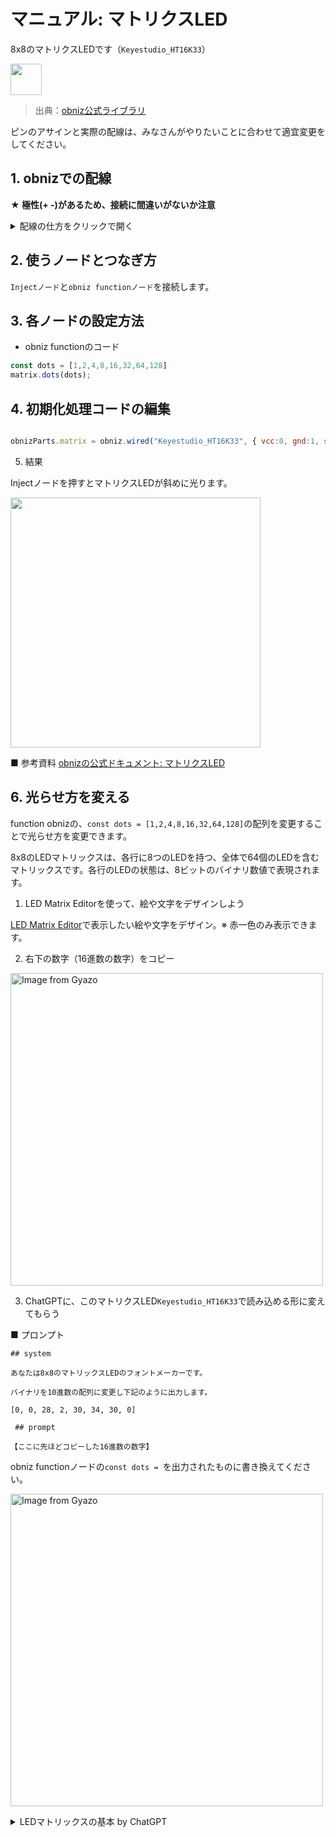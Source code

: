 # マニュアル: マトリクスLED

8x8のマトリクスLEDです（`Keyestudio_HT16K33`）

<img src="https://docs.obniz.com/ja/sdk/parts/Keyestudio_HT16K33/image.jpg" width="50">

> 出典：[obniz公式ライブラリ](https://docs.obniz.com/ja/sdk/parts/Keyestudio_HT16K33/README.md)

ピンのアサインと実際の配線は、みなさんがやりたいことに合わせて適宜変更をしてください。

## 1. obnizでの配線

**★ 極性(+ -)があるため、接続に間違いがないか注意**

<details><summary>配線の仕方をクリックで開く</summary>
<img src="https://i.gyazo.com/13ab90f80705f099b43fdf75766033ed.png" alt="Image from Gyazo" width="500"/>

左から写真の向きで

- vcc: 0番ピン
- gnd: 1番ピン
- sda: 2番ピン
- scl: 3番ピン

</details>

## 2. 使うノードとつなぎ方

`Injectノード`と`obniz functionノード`を接続します。

## 3. 各ノードの設定方法

- obniz functionのコード

```javascript
const dots = [1,2,4,8,16,32,64,128]
matrix.dots(dots);
```

## 4. 初期化処理コードの編集

```javascript

obnizParts.matrix = obniz.wired("Keyestudio_HT16K33", { vcc:0, gnd:1, sda:2, scl:3 });

```

5. 結果

Injectノードを押すとマトリクスLEDが斜めに光ります。

<img src="https://i.gyazo.com/15da82b6277ebfdf68597b229ccaeb23.jpg" width="400px" />

■ 参考資料
[obnizの公式ドキュメント: マトリクスLED](https://docs.obniz.com/ja/sdk/parts/Keyestudio_HT16K33/README.md)


## 6. 光らせ方を変える

function obnizの、`const dots = [1,2,4,8,16,32,64,128]`の配列を変更することで光らせ方を変更できます。

8x8のLEDマトリックスは、各行に8つのLEDを持つ、全体で64個のLEDを含むマトリックスです。各行のLEDの状態は、8ビットのバイナリ数値で表現されます。

1. LED Matrix Editorを使って、絵や文字をデザインしよう

[LED Matrix Editor](https://xantorohara.github.io/led-matrix-editor/)で表示したい絵や文字をデザイン。※ 赤一色のみ表示できます。

2. 右下の数字（16進数の数字）をコピー

<a href="https://gyazo.com/ddfe8039610713b5950bc8d4cb05db5c"><img src="https://i.gyazo.com/ddfe8039610713b5950bc8d4cb05db5c.png" alt="Image from Gyazo" width="500"/></a>

3. ChatGPTに、このマトリクスLED`Keyestudio_HT16K33`で読み込める形に変えてもらう

■ プロンプト

```
## system

あなたは8x8のマトリックスLEDのフォントメーカーです。

バイナリを10進数の配列に変更し下記のように出力します。

[0, 0, 28, 2, 30, 34, 30, 0]

 ## prompt

【ここに先ほどコピーした16進数の数字】

```

obniz functionノードの`const dots = `を出力されたものに書き換えてください。

<a href="https://gyazo.com/96198ece0adec09518ac5832f56e2fb0"><img src="https://i.gyazo.com/96198ece0adec09518ac5832f56e2fb0.png" alt="Image from Gyazo" width="500"/></a>


<details><summary>LEDマトリックスの基本 by ChatGPT</summary>
各行は1つの8ビット数値で表されます。
各ビットは1つのLEDの状態を示し、0はオフ、1はオンを意味します。
例えば、数値`255`はバイナリで`11111111`となり、8つのLEDがすべてオンになります。
具体例
1 = 00000001 （1行目の1番目のLEDがオン）
255 = 11111111 （2行目の全てのLEDがオン）
4 = 00000100 （3行目の3番目のLEDがオン）
dots 配列の各要素の意味
配列 const dots = [1, 255, 4, 8, 16, 32, 64, 128] の各要素は、それぞれの行のLEDの状態を示します。

例の解説:
1 はバイナリで 00000001。1行目の1番目のLEDがオン。
255 はバイナリで 11111111。2行目の全てのLEDがオン。
4 はバイナリで 00000100。3行目の3番目のLEDがオン。
8 はバイナリで 00001000。4行目の4番目のLEDがオン。
16 はバイナリで 00010000。5行目の5番目のLEDがオン。
32 はバイナリで 00100000。6行目の6番目のLEDがオン。
64 はバイナリで 01000000。7行目の7番目のLEDがオン。
128 はバイナリで 10000000。8行目の8番目のLEDがオン。
このように、配列 dots の各要素は各行のLEDの状態を8ビットのバイナリ数値で表しています。したがって、2行目を横一列にすべて光らせるには、その行のバイナリ表記を 11111111 とする必要があり、これは10進数で 255 となります。
</details>
